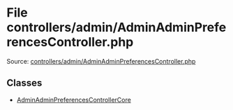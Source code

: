 File controllers/admin/AdminAdminPreferencesController.php
=========

Source: [controllers/admin/AdminAdminPreferencesController.php](https://github.com/PrestaShop/PrestaShop/blob/1.5.0.13/controllers/admin/AdminAdminPreferencesController.php)


Classes
-------

* [AdminAdminPreferencesControllerCore](class.AdminAdminPreferencesControllerCore.md)

